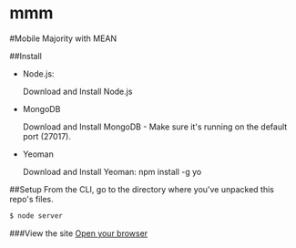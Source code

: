 mmm
===

#Mobile Majority with MEAN

##Install
- Node.js:

    Download and Install Node.js

- MongoDB

    Download and Install MongoDB - Make sure it's running on the default port (27017).

- Yeoman

    Download and Install Yeoman: npm install -g yo

##Setup
From the CLI, go to the directory where you've unpacked this repo's files.
```bash
$ node server
```

###View the site
[Open your browser](http://localhost:3000)